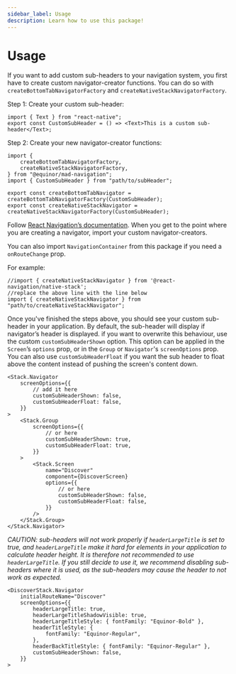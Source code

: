 ```yaml
---
sidebar_label: Usage
description: Learn how to use this package!
---
```


# Usage

If you want to add custom sub-headers to your navigation system, you first have to create custom
navigator-creator functions. You can do so with `createBottomTabNavigatorFactory` and
`createNativeStackNavigatorFactory`.

Step 1: Create your custom sub-header:

```tsx
import { Text } from "react-native";
export const CustomSubHeader = () => <Text>This is a custom sub-header</Text>;
```

Step 2: Create your new navigator-creator functions:

```tsx
import {
    createBottomTabNavigatorFactory,
    createNativeStackNavigatorFactory,
} from "@equinor/mad-navigation";
import { CustomSubHeader } from "path/to/subHeader";

export const createBottomTabNavigator = createBottomTabNavigatorFactory(CustomSubHeader);
export const createNativeStackNavigator = createNativeStackNavigatorFactory(CustomSubHeader);
```

Follow [React Navigation’s documentation](https://reactnavigation.org/docs/getting-started/). When
you get to the point where you are creating a navigator, import your custom navigator-creators.

You can also import `NavigationContainer` from this package if you need a `onRouteChange` prop.

For example:

```tsx
//import { createNativeStackNavigator } from '@react-navigation/native-stack';
//replace the above line with the line below
import { createNativeStackNavigator } from "path/to/createNativeStackNavigator";
```

Once you've finished the steps above, you should see your custom sub-header in your application. By
default, the sub-header will display if navigator’s header is displayed. if you want to overwrite
this behaviour, use the custom `customSubHeaderShown` option. This option can be applied in the
`Screen`’s `options` prop, or in the `Group` or `Navigator`'s `screenOptions` prop. You can also use
`customSubHeaderFloat` if you want the sub header to float above the content instead of pushing the
screen's content down.

```tsx
<Stack.Navigator
    screenOptions={{
        // add it here
        customSubHeaderShown: false,
        customSubHeaderFloat: false,
    }}
>
    <Stack.Group
        screenOptions={{
            // or here
            customSubHeaderShown: true,
            customSubHeaderFloat: true,
        }}
    >
        <Stack.Screen
            name="Discover"
            component={DiscoverScreen}
            options={{
                // or here
                customSubHeaderShown: false,
                customSubHeaderFloat: false,
            }}
        />
    </Stack.Group>
</Stack.Navigator>
```

_CAUTION: sub-headers will not work properly if `headerLargeTitle` is set to true, and
`headerLargeTitle` make it hard for elements in your application to calculate header height. It is
therefore not recommended to use `headerLargeTitle`. If you still decide to use it, we recommend
disabling sub-headers where it is used, as the sub-headers may cause the header to not work as
expected._

```tsx
<DiscoverStack.Navigator
    initialRouteName="Discover"
    screenOptions={{
        headerLargeTitle: true,
        headerLargeTitleShadowVisible: true,
        headerLargeTitleStyle: { fontFamily: "Equinor-Bold" },
        headerTitleStyle: {
            fontFamily: "Equinor-Regular",
        },
        headerBackTitleStyle: { fontFamily: "Equinor-Regular" },
        customSubHeaderShown: false,
    }}
>
```

